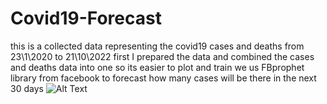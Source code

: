 # Covid19-Forecast
this is a collected data representing the covid19 cases and deaths from 23\1\2020 to 21\10\2022 
first I prepared the data and combined the cases and deaths data into one so its easier to plot and train
we us FBprophet library from facebook to forecast how many cases will be there in the next 30 days
![Alt Text](https://media.giphy.com/media/vFKqnCdLPNOKc/giphy.gif)


